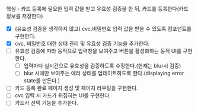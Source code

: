 핵심 - 카드 등록에 필요한 입력 값을 받고 유효성 검증을 한 뒤, 카드를 등록한다(카드 정보를 저장한다)

- [x] (유효성 검증을 생각하지 않고) cvc,비밀번호 입력 값을 받을 수 있도록 컴포넌트를 구현한다.
- [x] cvc, 비밀번호 대한 상태 관리 및 유효성 검증 기능을 추가한다.
- [ ] 유효성 검증에 따라 동적으로 입력창을 보여주고 버튼을 활성화하는 동적 UI를 구현한다.
  - [ ] 입력마다 실시간으로 유효성을 검증하도록 수정한다.(현재는 blur시 검증)
  - [ ] blur 시에만 보여주는 에러 상태를 업데이트하도록 한다.(displaying error state를 만든다.)
- [ ] 카드 등록 완료 페이지 생성 및 페이지 라우팅을 구현한다.
- [ ] cvc 입력 시 카드가 뒤집히는 UI를 구현한다.
- [ ] 카드사 선택 기능을 추가한다.
